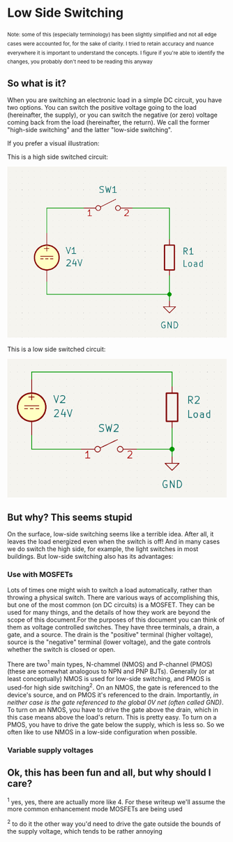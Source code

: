 # Low Side Switching
<sub>Note: some of this (especially terminology) has been slightly simplified and not all edge cases were accounted for, for the sake of clarity. I tried to retain accuracy and nuance everywhere it is important to understand the concepts. I figure if you're able to identify the changes, you probably don't need to be reading this anyway</sub>

## So what is it?

When you are switching an electronic load in a simple DC circuit, you have two options. You can switch the positive voltage going to the load (hereinafter, the supply), or you can switch the negative (or zero) voltage coming back from the load (hereinafter, the return). We call the former "high-side switching" and the latter "low-side switching".

If you prefer a visual illustration:

This is a high side switched circuit:

![high side circuit](images/high_side.png)


This is a low side switched circuit:

![low side circuit](images/low_side.png)


## But why? This seems stupid

On the surface, low-side switching seems like a terrible idea. After all, it leaves the load energized even when the switch is off! And in many cases we do switch the high side, for example, the light switches in most buildings. But low-side switching also has its advantages:

### Use with MOSFETs

Lots of times one might wish to switch a load automatically, rather than throwing a physical switch. There are various ways of accomplishing this, but one of the most common (on DC circuits) is a MOSFET. They can be used for many things, and the details of how they work are beyond the scope of this document.For the purposes of this document you can think of them as voltage controlled switches. They have three terminals, a drain, a gate, and a source. The drain is the "positive" terminal (higher voltage), source is the "negative" terminal (lower voltage), and the gate controls whether the switch is closed or open.

There are two<sup>1</sup> main types, N-chammel (NMOS) and P-channel (PMOS) (these are somewhat analogous to NPN and PNP BJTs). Generally (or at least conceptually) NMOS is used for low-side switching, and PMOS is used-for high side switching<sup>2</sup>. On an NMOS, the gate is referenced to the device's source, and on PMOS it's referenced to the drain. Importantly, *in neither case is the gate referenced to the global 0V net (often called GND)*. To turn on an NMOS, you have to drive the gate above the drain, which in this case means above the load's return. This is pretty easy. To turn on a PMOS, you have to drive the gate below the supply, which is less so. So we often like to use NMOS in a low-side configuration when possible.


### Variable supply voltages


## Ok, this has been fun and all, but why should I care?



<sup>1</sup> yes, yes, there are actually more like 4. For these writeup we'll assume the more common enhancement mode MOSFETs are being used

<sup>2</sup> to do it the other way you'd need to drive the gate outside the bounds of the supply voltage, which tends to be rather annoying
